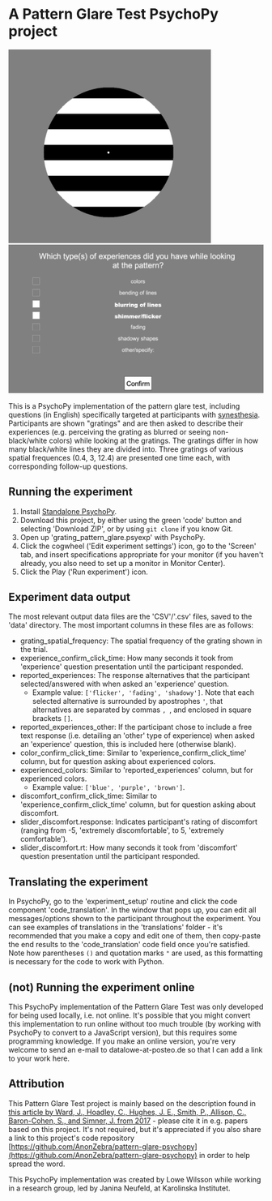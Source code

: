 # A Pattern Glare Test PsychoPy project
<img width="400px" alt="An example screenshot of grating pattern." src="./example_images/ex_grating.png">

<img width="600px" alt="An example screenshot of experience question and response alternatives." src="./example_images/ex_exp_question.png">

This is a PsychoPy implementation of the pattern glare test, including questions (in English) specifically targeted at participants with [synesthesia](https://en.wikipedia.org/wiki/Synesthesia). Participants are shown "gratings" and are then asked to describe their experiences (e.g. perceiving the grating as blurred or seeing non-black/white colors) while looking at the gratings. The gratings differ in how many black/white lines they are divided into. Three gratings of various spatial frequences (0.4, 3, 12.4) are presented one time each, with corresponding follow-up questions.

## Running the experiment
1. Install [Standalone PsychoPy](https://www.psychopy.org/download.html).
2. Download this project, by either using the green 'code' button and selecting 'Download ZIP', or by using `git clone` if you know Git.
3. Open up 'grating_pattern_glare.psyexp' with PsychoPy.
4. Click the cogwheel ('Edit experiment settings') icon, go to the 'Screen' tab, and insert specifications appropriate for your monitor (if you haven't already, you also need to set up a monitor in Monitor Center).
5. Click the Play ('Run experiment') icon.

## Experiment data output
The most relevant output data files are the 'CSV'/'.csv' files, saved to the 'data' directory. The most important columns in these files are as follows:

* grating_spatial_frequency: The spatial frequency of the grating shown in the trial.
* experience_confirm_click_time: How many seconds it took from 'experience' question presentation until the participant responded.
* reported_experiences: The response alternatives that the participant selected/answered with when asked an 'experience' question.
    - Example value: `['flicker', 'fading', 'shadowy']`. Note that each selected alternative is surrounded by apostrophes `'`, that alternatives are separated by commas `, `, and enclosed in square brackets `[]`.
* reported_experiences_other: If the participant chose to include a free text response (i.e. detailing an 'other' type of experience) when asked an 'experience' question, this is included here (otherwise blank).
* color_confirm_click_time: Similar to 'experience_confirm_click_time' column, but for question asking about experienced colors.
* experienced_colors: Similar to 'reported_experiences' column, but for experienced colors.
    - Example value: `['blue', 'purple', 'brown']`.
* discomfort_confirm_click_time: Similar to 'experience_confirm_click_time' column, but for question asking about discomfort.
* slider_discomfort.response: Indicates participant's rating of discomfort (ranging from -5, 'extremely discomfortable', to 5, 'extremely comfortable').
* slider_discomfort.rt: How many seconds it took from 'discomfort' question presentation until the participant responded. 

## Translating the experiment
In PsychoPy, go to the 'experiment_setup' routine and click the code component 'code_translation'. In the window that pops up, you can edit all messages/options shown to the participant throughout the experiment. You can see examples of translations in the 'translations' folder - it's recommended that you make a copy and edit one of them, then copy-paste the end results to the 'code_translation' code field once you're satisfied. Note how parentheses `()` and quotation marks `"` are used, as this formatting is necessary for the code to work with Python.

## (not) Running the experiment online
This PsychoPy implementation of the Pattern Glare Test was only developed for being used locally, i.e. not online. It's possible that you might convert this implementation to run online without too much trouble (by working with PsychoPy to convert to a JavaScript version), but this requires some programming knowledge. If you make an online version, you're very welcome to send an e-mail to datalowe-at-posteo.de so that I can add a link to your work here.

## Attribution
This Pattern Glare Test project is mainly based on the description found in [this article by Ward, J., Hoadley, C., Hughes, J. E., Smith, P., Allison, C., Baron-Cohen, S., and Simner, J. from 2017](https://www.nature.com/articles/srep41155) - please cite it in e.g. papers based on this project. It's not required, but it's appreciated if you also share a link to this project's code repository [https://github.com/AnonZebra/pattern-glare-psychopy](https://github.com/AnonZebra/pattern-glare-psychopy) in order to help spread the word.

This PsychoPy implementation was created by Lowe Wilsson while working in a research group, led by Janina Neufeld, at Karolinska Institutet.
